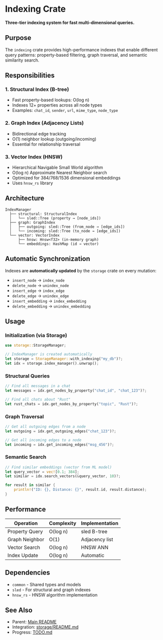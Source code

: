 # Indexing Crate

**Three-tier indexing system for fast multi-dimensional queries.**

## Purpose

The `indexing` crate provides high-performance indexes that enable different query patterns: property-based filtering, graph traversal, and semantic similarity search.

## Responsibilities

### 1. Structural Index (B-tree)
- Fast property-based lookups: O(log n)
- Indexes 12+ properties across all node types
- Examples: `chat_id`, `sender`, `url`, `mime_type`, `node_type`

### 2. Graph Index (Adjacency Lists)
- Bidirectional edge tracking
- O(1) neighbor lookup (outgoing/incoming)
- Essential for relationship traversal

### 3. Vector Index (HNSW)
- Hierarchical Navigable Small World algorithm
- O(log n) Approximate Nearest Neighbor search
- Optimized for 384/768/1536 dimensional embeddings
- Uses `hnsw_rs` library

## Architecture

```
IndexManager
  ├── structural: StructuralIndex
  │   └── sled::Tree (property → [node_ids])
  ├── graph: GraphIndex
  │   ├── outgoing: sled::Tree (from_node → [edge_ids])
  │   └── incoming: sled::Tree (to_node → [edge_ids])
  └── vector: VectorIndex
      ├── hnsw: Hnsw<f32> (in-memory graph)
      └── embeddings: HashMap (id → vector)
```

## Automatic Synchronization

Indexes are **automatically updated** by the `storage` crate on every mutation:
- `insert_node` → `index_node`
- `delete_node` → `unindex_node`
- `insert_edge` → `index_edge`
- `delete_edge` → `unindex_edge`
- `insert_embedding` → `index_embedding`
- `delete_embedding` → `unindex_embedding`

## Usage

### Initialization (via Storage)
```rust
use storage::StorageManager;

// IndexManager is created automatically
let storage = StorageManager::with_indexing("my_db")?;
let idx = storage.index_manager().unwrap();
```

### Structural Queries
```rust
// Find all messages in a chat
let messages = idx.get_nodes_by_property("chat_id", "chat_123")?;

// Find all chats about "Rust"
let rust_chats = idx.get_nodes_by_property("topic", "Rust")?;
```

### Graph Traversal
```rust
// Get all outgoing edges from a node
let outgoing = idx.get_outgoing_edges("chat_123")?;

// Get all incoming edges to a node
let incoming = idx.get_incoming_edges("msg_456")?;
```

### Semantic Search
```rust
// Find similar embeddings (vector from ML model)
let query_vector = vec![0.1; 384];
let similar = idx.search_vectors(&query_vector, 10)?;

for result in similar {
    println!("ID: {}, Distance: {}", result.id, result.distance);
}
```

## Performance

| Operation | Complexity | Implementation |
|-----------|------------|---------------|
| Property Query | O(log n) | sled B-tree |
| Graph Neighbor | O(1) | Adjacency list |
| Vector Search | O(log n) | HNSW ANN |
| Index Update | O(log n) | Automatic |

## Dependencies

- `common` - Shared types and models
- `sled` - For structural and graph indexes
- `hnsw_rs` - HNSW algorithm implementation

## See Also

- Parent: [Main README](../README.md)
- Integration: [storage/README.md](../storage/README.md)
- Progress: [TODO.md](./TODO.md)

